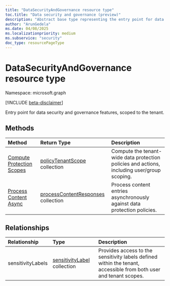 ```yaml
---
title: "DataSecurityAndGovernance resource type"
toc.title: "Data security and governance (preview)"
description: "Abstract base type representing the entry point for data security and governance features, scoped either to a user or the tenant."
author: "ArunGedela"
ms.date: 04/08/2025
ms.localizationpriority: medium
ms.subservice: "security"
doc_type: resourcePageType
---
```


# DataSecurityAndGovernance resource type

Namespace: microsoft.graph

[!INCLUDE [beta-disclaimer](../../includes/beta-disclaimer.md)]

Entry point for data security and governance features, scoped to the tenant.

## Methods

| Method                                  | Return Type                                                                                     | Description                                                                  |
| :-------------------------------------- | :---------------------------------------------------------------------------------------------- | :--------------------------------------------------------------------------- |
|[Compute Protection Scopes](../api/userdatasecurityandgovernance-post-protectionscopes.md)| [policyTenantScope](../resources/policytenantscope.md) collection | Compute the tenant-wide data protection policies and actions, including user/group scoping. |
|[Process Content Async](../api/tenantdatasecurityandgovernanceprocesscontentasync.md)|  [processContentResponses](../resources/processcontentresponses.md) collection | Process content entries asynchronously against data protection policies. |

## Relationships

| Relationship      | Type                                                                                 | Description                                                                                  |
| :---------------- | :----------------------------------------------------------------------------------- | :------------------------------------------------------------------------------------------- |
| sensitivityLabels | [sensitivityLabel](../resources/security-sensitivitylabel.md) collection | Provides access to the sensitivity labels defined within the tenant, accessible from both user and tenant scopes. |
